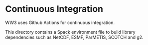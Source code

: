 # Continuous Integration
WW3 uses Github Actions for continuous integration.

This directory contains a Spack environment file to build library dependencies such as NetCDF, ESMF, ParMETIS, SCOTCH and g2.
